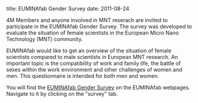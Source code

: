 title: EUMINAfab Gender Survey
date: 2011-08-24 

4M Members and anyone involved in MNT reserach are invited to participate in the EUMINAfab Gender Survey. The survey was developed to evaluate the situation of female scientists in the European Micro Nano Technology (MNT) community.
<!--break-->
EUMINAfab would like to get an overview of the situation of female scientists compared to male scientists in European MNT research. An important topic is the compatibility of work and family life, the battle of sexes within the work environment and other challenges of women and men. This questionnaire is intended for both men and women.

You will find the [EUMINAfab Gender Survey](http://www.euminafab.eu/index.php/about-euminafab/gender-equality) on the EUMINAfab webpages. Navigate to it by clicking on the "survey" tab.